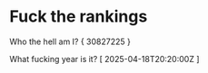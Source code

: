 # Fuck the rankings

Who the hell am I?
{ 30827225 }

What fucking year is it?
[ 2025-04-18T20:20:00Z ]
